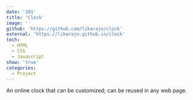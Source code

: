 ```yaml
---
date: '101'
title: 'Clock'
image: ''
github: 'https://github.com/likarajo/clock'
external: 'https://likarajo.github.io/clock'
tech:
  - HTML
  - CSS
  - Javascript
show: 'true'
categories:
  - Project
---
```


An online clock that can be customized; can be reused in any web page.